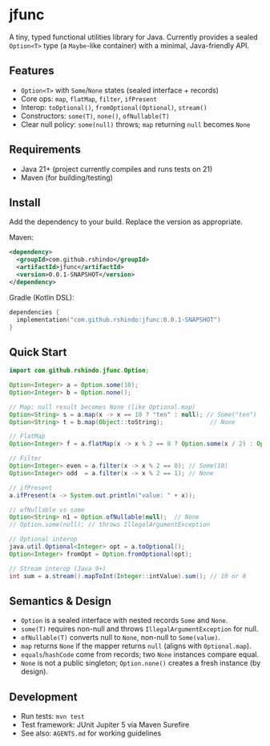 # jfunc

A tiny, typed functional utilities library for Java. Currently provides a sealed `Option<T>` type (a `Maybe`-like container) with a minimal, Java-friendly API.

## Features
- `Option<T>` with `Some`/`None` states (sealed interface + records)
- Core ops: `map`, `flatMap`, `filter`, `ifPresent`
- Interop: `toOptional()`, `fromOptional(Optional)`, `stream()`
- Constructors: `some(T)`, `none()`, `ofNullable(T)`
- Clear null policy: `some(null)` throws; `map` returning `null` becomes `None`

## Requirements
- Java 21+ (project currently compiles and runs tests on 21)
- Maven (for building/testing)

## Install
Add the dependency to your build. Replace the version as appropriate.

Maven:

```xml
<dependency>
  <groupId>com.github.rshindo</groupId>
  <artifactId>jfunc</artifactId>
  <version>0.0.1-SNAPSHOT</version>
</dependency>
```

Gradle (Kotlin DSL):

```kts
dependencies {
  implementation("com.github.rshindo:jfunc:0.0.1-SNAPSHOT")
}
```

## Quick Start
```java
import com.github.rshindo.jfunc.Option;

Option<Integer> a = Option.some(10);
Option<Integer> b = Option.none();

// Map: null result becomes None (like Optional.map)
Option<String> s = a.map(x -> x == 10 ? "ten" : null); // Some("ten")
Option<String> t = b.map(Object::toString);             // None

// FlatMap
Option<Integer> f = a.flatMap(x -> x % 2 == 0 ? Option.some(x / 2) : Option.none());

// Filter
Option<Integer> even = a.filter(x -> x % 2 == 0); // Some(10)
Option<Integer> odd  = a.filter(x -> x % 2 == 1); // None

// ifPresent
a.ifPresent(x -> System.out.println("value: " + x));

// ofNullable vs some
Option<String> n1 = Option.ofNullable(null);  // None
// Option.some(null); // throws IllegalArgumentException

// Optional interop
java.util.Optional<Integer> opt = a.toOptional();
Option<Integer> fromOpt = Option.fromOptional(opt);

// Stream interop (Java 9+)
int sum = a.stream().mapToInt(Integer::intValue).sum(); // 10 or 0
```

## Semantics & Design
- `Option` is a sealed interface with nested records `Some` and `None`.
- `some(T)` requires non-null and throws `IllegalArgumentException` for null.
- `ofNullable(T)` converts null to `None`, non-null to `Some(value)`.
- `map` returns `None` if the mapper returns `null` (aligns with `Optional.map`).
- `equals`/`hashCode` come from records; two `None` instances compare equal.
- `None` is not a public singleton; `Option.none()` creates a fresh instance (by design).

## Development
- Run tests: `mvn test`
- Test framework: JUnit Jupiter 5 via Maven Surefire
- See also: `AGENTS.md` for working guidelines
